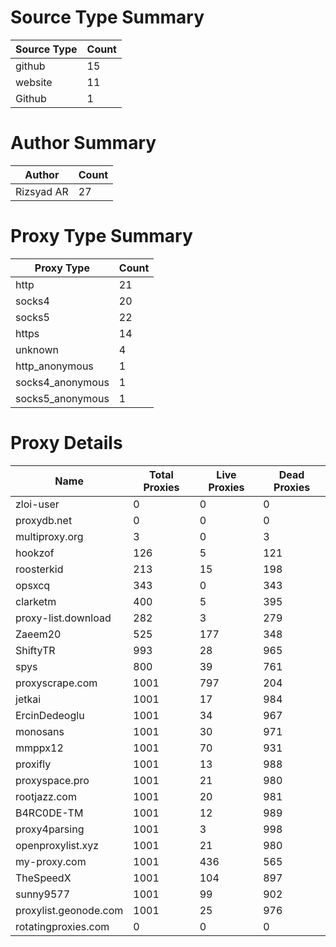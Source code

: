 # Source Type Summary

| Source Type | Count |
|-------------|-------|
| github | 15 |
| website | 11 |
| Github | 1 |


# Author Summary

| Author | Count |
|--------|-------|
| Rizsyad AR | 27 |


# Proxy Type Summary

| Proxy Type | Count |
|------------|-------|
| http | 21 |
| socks4 | 20 |
| socks5 | 22 |
| https | 14 |
| unknown | 4 |
| http_anonymous | 1 |
| socks4_anonymous | 1 |
| socks5_anonymous | 1 |


# Proxy Details

| Name | Total Proxies | Live Proxies | Dead Proxies |
|------|---------------|--------------|---------------|
| zloi-user | 0 | 0 | 0 |
| proxydb.net | 0 | 0 | 0 |
| multiproxy.org | 3 | 0 | 3 |
| hookzof | 126 | 5 | 121 |
| roosterkid | 213 | 15 | 198 |
| opsxcq | 343 | 0 | 343 |
| clarketm | 400 | 5 | 395 |
| proxy-list.download | 282 | 3 | 279 |
| Zaeem20 | 525 | 177 | 348 |
| ShiftyTR | 993 | 28 | 965 |
| spys | 800 | 39 | 761 |
| proxyscrape.com | 1001 | 797 | 204 |
| jetkai | 1001 | 17 | 984 |
| ErcinDedeoglu | 1001 | 34 | 967 |
| monosans | 1001 | 30 | 971 |
| mmppx12 | 1001 | 70 | 931 |
| proxifly | 1001 | 13 | 988 |
| proxyspace.pro | 1001 | 21 | 980 |
| rootjazz.com | 1001 | 20 | 981 |
| B4RC0DE-TM | 1001 | 12 | 989 |
| proxy4parsing | 1001 | 3 | 998 |
| openproxylist.xyz | 1001 | 21 | 980 |
| my-proxy.com | 1001 | 436 | 565 |
| TheSpeedX | 1001 | 104 | 897 |
| sunny9577 | 1001 | 99 | 902 |
| proxylist.geonode.com | 1001 | 25 | 976 |
| rotatingproxies.com | 0 | 0 | 0 |
